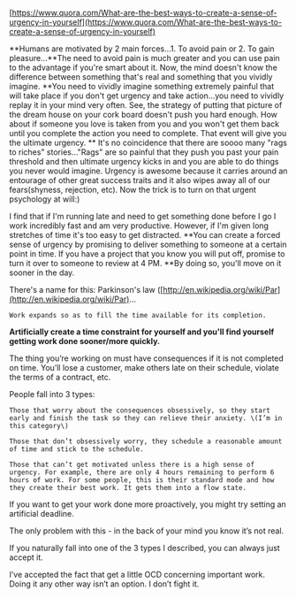 [https://www.quora.com/What-are-the-best-ways-to-create-a-sense-of-urgency-in-yourself](https://www.quora.com/What-are-the-best-ways-to-create-a-sense-of-urgency-in-yourself)

**Humans are motivated by 2 main forces...1. To avoid pain or 2. To gain pleasure...**The need to avoid pain is much greater and you can use pain to the advantage if you're smart about it.  Now, the mind doesn't know the difference between something that's real and something that you vividly imagine.  **You need to vividly imagine something extremely painful that will take place if you don't get urgency and take action...you need to vividly replay it in your mind very often.  See, the strategy of putting that picture of the dream house on your cork board doesn't push you hard enough.  How about if someone you love is taken from you and you won't get them back until you complete the action you need to complete.  That event will give you the ultimate urgency. ** It's no coincidence that there are soooo many "rags to riches" stories..."Rags" are so painful that they push you past your pain threshold and then ultimate urgency kicks in and you are able to do things you never would imagine.  Urgency is awesome because it carries around an entourage of other great success traits and it also wipes away all of our fears\(shyness, rejection, etc\).   Now the trick is to turn on that urgent psychology at will:\)

I find that if I'm running late and need to get something done before I go I work incredibly fast and am very productive. However, if I'm given long stretches of time it's too easy to get distracted. **You can create a forced sense of urgency by promising to deliver something to someone at a certain point in time. If you have a project that you know you will put off, promise to turn it over to someone to review at 4 PM. **By doing so, you'll move on it sooner in the day.

There's a name for this: Parkinson's law \([http://en.wikipedia.org/wiki/Par](http://en.wikipedia.org/wiki/Par)...

```
Work expands so as to fill the time available for its completion.
```

**Artificially create a time constraint for yourself and you'll find yourself getting work done sooner/more quickly.**



The thing you’re working on must have consequences if it is not completed on time. You’ll lose a customer, make others late on their schedule, violate the terms of a contract, etc.



People fall into 3 types:



    Those that worry about the consequences obsessively, so they start early and finish the task so they can relieve their anxiety. \(I’m in this category\)

    Those that don’t obsessively worry, they schedule a reasonable amount of time and stick to the schedule.

    Those that can’t get motivated unless there is a high sense of urgency. For example, there are only 4 hours remaining to perform 6 hours of work. For some people, this is their standard mode and how they create their best work. It gets them into a flow state.



If you want to get your work done more proactively, you might try setting an artificial deadline.



The only problem with this - in the back of your mind you know it’s not real.



If you naturally fall into one of the 3 types I described, you can always just accept it.



I’ve accepted the fact that get a little OCD concerning important work. Doing it any other way isn’t an option. I don’t fight it.

